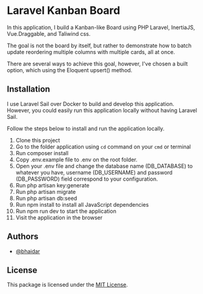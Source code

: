 
# Laravel Kanban Board

In this application, I build a Kanban-like Board using PHP Laravel, InertiaJS, Vue.Draggable, and Taliwind css.

The goal is not the board by itself, but rather to demonstrate how to batch update reordering multiple columns with multiple cards, all at once.

There are several ways to achieve this goal, however, I've chosen a built option, which using the Eloquent upsert() method.


## Installation

I use Laravel Sail over Docker to build and develop this application. However, you could easily run this application locally without having Laravel Sail.

Follow the steps below to install and run the application locally.



1. Clone this project
2. Go to the folder application using `cd` command on your `cmd` or terminal
3. Run composer install
4. Copy .env.example file to .env on the root folder. 
5. Open your .env file and change the database name (DB_DATABASE) to whatever you have, username (DB_USERNAME) and password (DB_PASSWORD) field correspond to your configuration.
6. Run php artisan key:generate
7. Run php artisan migrate
8. Run php artisan db:seed
9. Run npm install to install all JavaScript dependencies
10. Run npm run dev to start the application
11. Visit the application in the browser


## Authors

- [@bhaidar](https://www.github.com/bhaidar)


## License

This package is licensed under the [MIT License](https://choosealicense.com/licenses/mit/).

